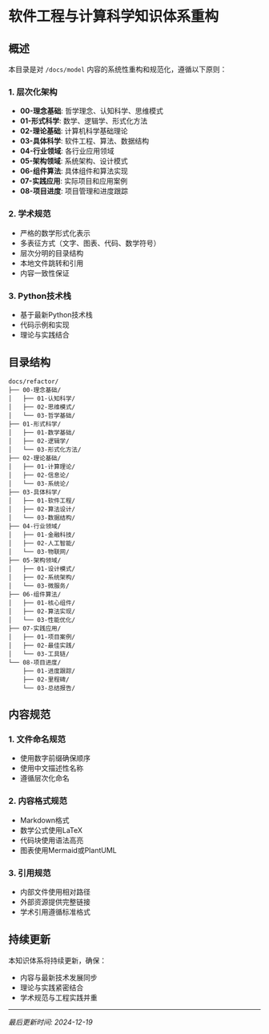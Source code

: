 # 软件工程与计算科学知识体系重构

## 概述

本目录是对 `/docs/model` 内容的系统性重构和规范化，遵循以下原则：

### 1. 层次化架构
- **00-理念基础**: 哲学理念、认知科学、思维模式
- **01-形式科学**: 数学、逻辑学、形式化方法
- **02-理论基础**: 计算机科学基础理论
- **03-具体科学**: 软件工程、算法、数据结构
- **04-行业领域**: 各行业应用领域
- **05-架构领域**: 系统架构、设计模式
- **06-组件算法**: 具体组件和算法实现
- **07-实践应用**: 实际项目和应用案例
- **08-项目进度**: 项目管理和进度跟踪

### 2. 学术规范
- 严格的数学形式化表示
- 多表征方式（文字、图表、代码、数学符号）
- 层次分明的目录结构
- 本地文件跳转和引用
- 内容一致性保证

### 3. Python技术栈
- 基于最新Python技术栈
- 代码示例和实现
- 理论与实践结合

## 目录结构

```
docs/refactor/
├── 00-理念基础/
│   ├── 01-认知科学/
│   ├── 02-思维模式/
│   └── 03-哲学基础/
├── 01-形式科学/
│   ├── 01-数学基础/
│   ├── 02-逻辑学/
│   └── 03-形式化方法/
├── 02-理论基础/
│   ├── 01-计算理论/
│   ├── 02-信息论/
│   └── 03-系统论/
├── 03-具体科学/
│   ├── 01-软件工程/
│   ├── 02-算法设计/
│   └── 03-数据结构/
├── 04-行业领域/
│   ├── 01-金融科技/
│   ├── 02-人工智能/
│   └── 03-物联网/
├── 05-架构领域/
│   ├── 01-设计模式/
│   ├── 02-系统架构/
│   └── 03-微服务/
├── 06-组件算法/
│   ├── 01-核心组件/
│   ├── 02-算法实现/
│   └── 03-性能优化/
├── 07-实践应用/
│   ├── 01-项目案例/
│   ├── 02-最佳实践/
│   └── 03-工具链/
└── 08-项目进度/
    ├── 01-进度跟踪/
    ├── 02-里程碑/
    └── 03-总结报告/
```

## 内容规范

### 1. 文件命名规范
- 使用数字前缀确保顺序
- 使用中文描述性名称
- 遵循层次化命名

### 2. 内容格式规范
- Markdown格式
- 数学公式使用LaTeX
- 代码块使用语法高亮
- 图表使用Mermaid或PlantUML

### 3. 引用规范
- 内部文件使用相对路径
- 外部资源提供完整链接
- 学术引用遵循标准格式

## 持续更新

本知识体系将持续更新，确保：
- 内容与最新技术发展同步
- 理论与实践紧密结合
- 学术规范与工程实践并重

---

*最后更新时间: 2024-12-19*

